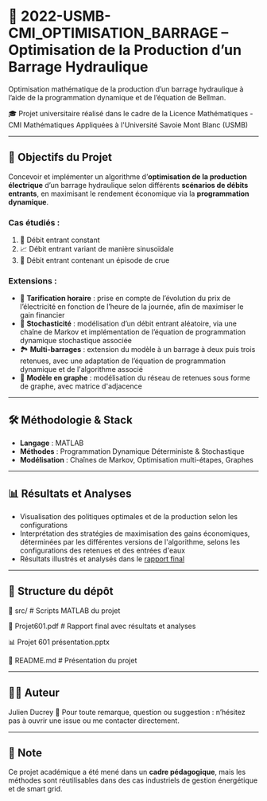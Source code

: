 # 🚀 2022-USMB-CMI_OPTIMISATION_BARRAGE – Optimisation de la Production d’un Barrage Hydraulique
Optimisation mathématique de la production d’un barrage hydraulique à l’aide de la programmation dynamique et de l’équation de Bellman.

🎓 Projet universitaire réalisé dans le cadre de la Licence Mathématiques - CMI Mathématiques Appliquées à l'Université Savoie Mont Blanc (USMB)

---

## 🎯 Objectifs du Projet
Concevoir et implémenter un algorithme d’**optimisation de la production électrique** d’un barrage hydraulique selon différents **scénarios de débits entrants**, en maximisant le rendement économique via la **programmation dynamique**.

### Cas étudiés :

1. 🔁 Débit entrant constant
2. 📈 Débit entrant variant de manière sinusoïdale
3. 🌊 Débit entrant contenant un épisode de crue

### Extensions :

- 💸 **Tarification horaire** : prise en compte de l’évolution du prix de l’électricité en fonction de l’heure de la journée, afin de maximiser le gain financier
- 🎲 **Stochasticité** : modélisation d’un débit entrant aléatoire, via une chaîne de Markov et implémentation de l’équation de programmation dynamique stochastique associée
- 🏞️ **Multi-barrages** : extension du modèle à un barrage à deux puis trois retenues, avec une adaptation de l’équation de programmation dynamique et de l'algorithme associé
- 🧠 **Modèle en graphe** : modélisation du réseau de retenues sous forme de graphe, avec matrice d'adjacence

---

## 🛠️ Méthodologie & Stack

- **Langage** : MATLAB
- **Méthodes** : Programmation Dynamique Déterministe & Stochastique
- **Modélisation** : Chaînes de Markov, Optimisation multi-étapes, Graphes

---

## 📊 Résultats et Analyses

- Visualisation des politiques optimales et de la production selon les configurations
- Interprétation des stratégies de maximisation des gains économiques, déterminées par les différentes versions de l'algorithme, selons les configurations des retenues et des entrées d'eaux
- Résultats illustrés et analysés dans le [rapport final](./Projet601.pdf)

---

## 📂 Structure du dépôt

📁 src/ # Scripts MATLAB du projet

📄 Projet601.pdf # Rapport final avec résultats et analyses

📊 Projet 601 présentation.pptx

📄 README.md # Présentation du projet

---

## 🧑‍💻 Auteur

Julien Ducrey
💬 Pour toute remarque, question ou suggestion : n’hésitez pas à ouvrir une issue ou me contacter directement.

---

## 📌 Note

Ce projet académique a été mené dans un **cadre pédagogique**, mais les méthodes sont réutilisables dans des cas industriels de gestion énergétique et de smart grid. 
